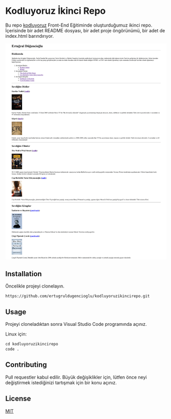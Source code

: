 # Kodluyoruz İkinci Repo
Bu repo [kodluyoruz](https://www.kodluyoruz.org/) Front-End Eğitiminde oluşturduğumuz ikinci repo. İçerisinde bir adet README dosyası, bir adet proje öngörünümü, bir adet de index.html barındırıyor.

![index](https://github.com/ertugruldugencioglu/kodluyoruzikincirepo/blob/main/project%20view/index.png?raw=true)

## Installation
Öncelikle projeyi clonelayın.
```
https://github.com/ertugruldugencioglu/kodluyoruzikincirepo.git
```

## Usage
Projeyi cloneladıktan sonra Visual Studio Code programında açınız.

Linux için:
```  
cd kodluyoruzikincirepo
code .
```
## Contributing
Pull requestler kabul edilir. Büyük değişiklikler için, lütfen önce neyi değiştirmek istediğinizi tartışmak için bir konu açınız.
## License
[MIT](https://choosealicense.com/licenses/mit/)
